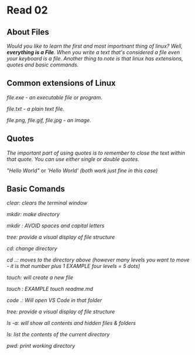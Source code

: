 # Read 02

## About Files

*Would you like to learn the first and most importnant thing of linux? Well, **everything is a File**. When you write a text that's considered a file even your keyboard is a file. Another thing to note is that linux has extensions, quotes and basic commands.*

## Common extensions of Linux

*file.exe - an executable file or program.*

*file.txt - a plain text file.*

*file.png, file.gif, file.jpg - an image.*

## Quotes

*The important part of using quotes is to remember to close the text within that quote. You can use either single or double quotes.*

*"Hello World"* or *'Hello World'* *(both work just fine in this case)*

## Basic Comands

*clear: clears the terminal window*

*mkdir: make directory*

*mkdir : AVOID spaces and capital letters*

*tree: provide a visual display of file structure*

*cd: change directory*

*cd ..: moves to the directory above (however many levels you want to move - it is that number plus 1 EXAMPLE four levels = 5 dots)*

*touch: will create a new file*

*touch : EXAMPLE touch readme.md*

*code .: Will open VS Code in that folder*

*tree: provide a visual display of file structure*

*ls -a: will show all contents and hidden files & folders*

*ls: list the contents of the current directory*

*pwd: print working directory*


